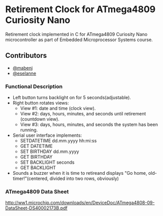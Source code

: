 
# Retirement Clock for ATmega4809 Curiosity Nano
Retirement clock implemented in C for ATmega4809 Curiosity Nano microcontroller as part of Embedded Microprocessor Systems course. 

## Contributors
* [@mabenj](https://github.com/mabenj)
* [@eselanne](https://github.com/eselanne)

### Functional Description
- Left button turns backlight on for 5 seconds(adjustable).
- Right button rotates views:
  - View #1: date and time (clock view).
  - View #2: days, hours, minutes, and seconds until retirement (countdown view).
  - View #3: days, hours, minutes, and seconds the system has been running.
- Serial user interface implements:
  - SETDATETIME dd.mm.yyyy hh:mi:ss
  - GET DATETIME
  - SET BIRTHDAY dd.mm.yyyy
  - GET BIRTHDAY
  - SET BACKLIGHT seconds
  - GET BACKLIGHT
- Sounds a buzzer when it is time to retireand displays "Go home, old-timer!"(centered, divided into two rows, obviously)

### ATmega4809 Data Sheet
http://ww1.microchip.com/downloads/en/DeviceDoc/ATmega4808-09-DataSheet-DS40002173B.pdf
